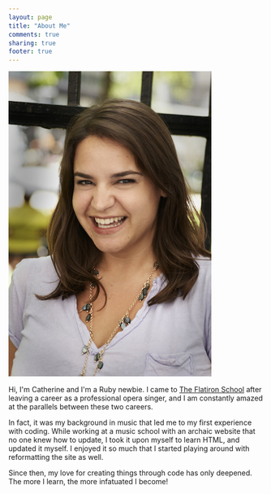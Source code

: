 ```yaml
---
layout: page
title: "About Me"
comments: true
sharing: true
footer: true
---
```

![Catherine Meyers](/images/catherine_meyers.jpg)

Hi, I'm Catherine and I'm a Ruby newbie. I came to [The Flatiron School](http://flatironschool.com/) after leaving a career as a professional opera singer, and I am constantly amazed at the parallels between these two careers.

In fact, it was my background in music that led me to my first experience with coding. While working at a music school with an archaic website that no one knew how to update, I took it upon myself to learn HTML, and updated it myself.  I enjoyed  it so much that I started playing around with reformatting the site as well. 

Since then, my love for creating things through code has only deepened. The more I learn, the more infatuated I become!